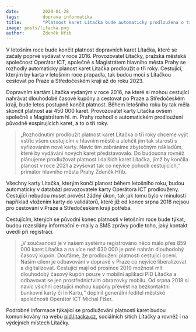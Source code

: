 ```yaml
---
date:         2020-01-28
tags:         doprava informatika
title:        "Platnost karet Lítačka bude automaticky prodloužena o tři roky"
image: posts/litacka.png
author:       Zdeněk Hřib
---
```


V letošním roce bude končit platnost dopravních karet Lítačka, které se začaly poprvé vydávat v roce 2016. Provozovatel Lítačky, pražská městská společnost Operátor ICT, společně s Magistrátem hlavního města Prahy se rozhodly automaticky planost karet Lítačka prodloužit o tři roky. Cestující, kterým by karta v letošním roce propadla, tak budou moci s Lítačkou cestovat po Praze a Středočeském kraji až do roku 2023.

Dopravním kartám Lítačka vydaným v roce 2016, na které si mohou cestující nahrávat dlouhodobé časové kupóny a cestovat po Praze a Středočeském kraji, bude letos postupně končit platnost. Během letošního roku by tak měla skončit platnost asi 450 000 karet. Provozovatel karty Lítačka ovšem společně s Magistrátem hl. m. Prahy rozhodl o automatickém prodloužení původně exspirujících karet, a to o tři roky.

> „Rozhodnutím prodloužit platnost karet Lítačka o tři roky chceme vyjít vstříc všem cestujícím v hlavním městě a ulehčit jim tak starosti s vyřizováním nové karty. Navíc tím zabráníme zbytečným nákladům, které by vydávání nových karet představovalo. Do budoucna rovněž plánujeme prodlužovat platnost i dalších karet Lítačka, jimž by končila planost v roce 2021 a zvyšovat tak co nejvíce pohodlí cestujících,“ primátor hlavního města Prahy Zdeněk Hřib.

Všechny karty Lítačka, kterým končí planost během letošního roku, budou automaticky v databázi provozovatele karty Operátora ICT prodlouženy. Cestující nebudou muset provést žádný úkon, tak jak tomu bylo v minulosti například vložením karty do validátorů, které již od konce srpna 2018 nejsou pro cestování v Praze a Středočeském kraji potřeba.

Cestujícím, kterých se původní konec platnosti v letošním roce bude týkat, budou rozesílány informační e-maily a SMS zprávy podle toho, jaký kontakt uvedli při registraci.

> „V současnosti je v našem systému registrováno něco málo přes 859 000 karet Lítačka a na více než 630 000 je poté nahrán dlouhodobý časový kupón. Doufáme, že prodloužení platnosti cestující ocení. Naším cílem je odbavování v dopravě v Praze co nejvíce liberalizovat a digitalizovat. Cestující mají od prosince 2019 možnost mít dlouhodobý časový kupón pouze v mobilní aplikaci PID Lítačka a odbavovat se jen prostřednictvím obrazovky mobilu. Od srpna 2018 si navíc všichni cestující mohou kupóny převést na bezkontaktní bankovní karty či In Kartu,“ doplnil generální ředitel městské společnosti Operátor ICT Michal Fišer.   

Podrobné informace týkající se prodlužování platnosti karet budou komunikovány na webu [pid.litacka.cz](https://www.pidlitacka.cz/home), sociálních sítích Lítačky a rovněž i na výdejních místech Lítačky.
